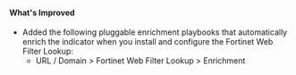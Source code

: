 #### What's Improved
- Added the following pluggable enrichment playbooks that automatically enrich the indicator when you install and configure the Fortinet Web Filter Lookup:
  - URL / Domain > Fortinet Web Filter Lookup > Enrichment
